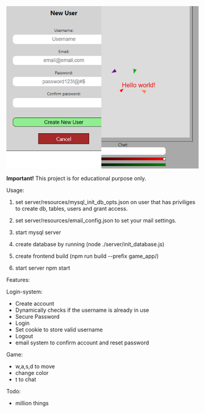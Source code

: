 ![project image](./project_image.png)

**Important!**
	This project is for educational purpose only.

Usage:

1. set server/resources/mysql_init_db_opts.json on user that has priviliges to create db, tables, users and grant access.

2. set server/resources/email_config.json to set your mail settings.

3. start mysql server 

4. create database by running (node ./server/init_database.js)

5. create frontend build (npm run build --prefix game_app/)

6. start server npm start


Features:

Login-system:

- Create account
- Dynamically checks if the username is already in use
- Secure Password
- Login
- Set cookie to store valid username
- Logout 
- email system to confirm account and reset password

Game:
- w,a,s,d to move
- change color
- t to chat

Todo:

- million things

